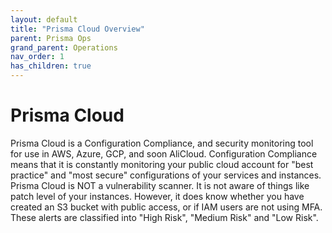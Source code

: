 ```yaml
---
layout: default
title: "Prisma Cloud Overview"
parent: Prisma Ops
grand_parent: Operations
nav_order: 1
has_children: true
---
```


# Prisma Cloud

Prisma Cloud is a Configuration Compliance, and security monitoring tool for use in AWS, Azure, GCP, and soon AliCloud. Configuration Compliance means that it is constantly monitoring your public cloud account for "best practice" and "most secure" configurations of your services and instances. Prisma Cloud is NOT a vulnerability scanner. It is not aware of things like patch level of your instances. However, it does know whether you have created an S3 bucket with public access, or if IAM users are not using MFA. These alerts are classified into "High Risk", "Medium Risk" and "Low Risk".

<!-- ![alt text](prisma/Cloud&#32;Account&#32;user&#32;onboarding.png) -->
